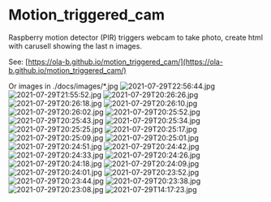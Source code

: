 # Motion_triggered_cam
Raspberry motion detector (PIR) triggers webcam to take photo, create html with carusell showing the last n images.

See: [https://ola-b.github.io/motion_triggered_cam/](https://ola-b.github.io/motion_triggered_cam/)


Or images in ./docs/images/*.jpg
![2021-07-29T22:56:44.jpg](https://github.com/Ola-B/motion_triggered_cam/blob/main/docs/images/2021-07-29T22:56:44.jpg "2021-07-29T22:56:44.jpg")
![2021-07-29T21:55:52.jpg](https://github.com/Ola-B/motion_triggered_cam/blob/main/docs/images/2021-07-29T21:55:52.jpg "2021-07-29T21:55:52.jpg")
![2021-07-29T20:26:26.jpg](https://github.com/Ola-B/motion_triggered_cam/blob/main/docs/images/2021-07-29T20:26:26.jpg "2021-07-29T20:26:26.jpg")
![2021-07-29T20:26:18.jpg](https://github.com/Ola-B/motion_triggered_cam/blob/main/docs/images/2021-07-29T20:26:18.jpg "2021-07-29T20:26:18.jpg")
![2021-07-29T20:26:10.jpg](https://github.com/Ola-B/motion_triggered_cam/blob/main/docs/images/2021-07-29T20:26:10.jpg "2021-07-29T20:26:10.jpg")
![2021-07-29T20:26:02.jpg](https://github.com/Ola-B/motion_triggered_cam/blob/main/docs/images/2021-07-29T20:26:02.jpg "2021-07-29T20:26:02.jpg")
![2021-07-29T20:25:52.jpg](https://github.com/Ola-B/motion_triggered_cam/blob/main/docs/images/2021-07-29T20:25:52.jpg "2021-07-29T20:25:52.jpg")
![2021-07-29T20:25:43.jpg](https://github.com/Ola-B/motion_triggered_cam/blob/main/docs/images/2021-07-29T20:25:43.jpg "2021-07-29T20:25:43.jpg")
![2021-07-29T20:25:34.jpg](https://github.com/Ola-B/motion_triggered_cam/blob/main/docs/images/2021-07-29T20:25:34.jpg "2021-07-29T20:25:34.jpg")
![2021-07-29T20:25:25.jpg](https://github.com/Ola-B/motion_triggered_cam/blob/main/docs/images/2021-07-29T20:25:25.jpg "2021-07-29T20:25:25.jpg")
![2021-07-29T20:25:17.jpg](https://github.com/Ola-B/motion_triggered_cam/blob/main/docs/images/2021-07-29T20:25:17.jpg "2021-07-29T20:25:17.jpg")
![2021-07-29T20:25:09.jpg](https://github.com/Ola-B/motion_triggered_cam/blob/main/docs/images/2021-07-29T20:25:09.jpg "2021-07-29T20:25:09.jpg")
![2021-07-29T20:25:01.jpg](https://github.com/Ola-B/motion_triggered_cam/blob/main/docs/images/2021-07-29T20:25:01.jpg "2021-07-29T20:25:01.jpg")
![2021-07-29T20:24:51.jpg](https://github.com/Ola-B/motion_triggered_cam/blob/main/docs/images/2021-07-29T20:24:51.jpg "2021-07-29T20:24:51.jpg")
![2021-07-29T20:24:42.jpg](https://github.com/Ola-B/motion_triggered_cam/blob/main/docs/images/2021-07-29T20:24:42.jpg "2021-07-29T20:24:42.jpg")
![2021-07-29T20:24:33.jpg](https://github.com/Ola-B/motion_triggered_cam/blob/main/docs/images/2021-07-29T20:24:33.jpg "2021-07-29T20:24:33.jpg")
![2021-07-29T20:24:26.jpg](https://github.com/Ola-B/motion_triggered_cam/blob/main/docs/images/2021-07-29T20:24:26.jpg "2021-07-29T20:24:26.jpg")
![2021-07-29T20:24:18.jpg](https://github.com/Ola-B/motion_triggered_cam/blob/main/docs/images/2021-07-29T20:24:18.jpg "2021-07-29T20:24:18.jpg")
![2021-07-29T20:24:09.jpg](https://github.com/Ola-B/motion_triggered_cam/blob/main/docs/images/2021-07-29T20:24:09.jpg "2021-07-29T20:24:09.jpg")
![2021-07-29T20:24:01.jpg](https://github.com/Ola-B/motion_triggered_cam/blob/main/docs/images/2021-07-29T20:24:01.jpg "2021-07-29T20:24:01.jpg")
![2021-07-29T20:23:52.jpg](https://github.com/Ola-B/motion_triggered_cam/blob/main/docs/images/2021-07-29T20:23:52.jpg "2021-07-29T20:23:52.jpg")
![2021-07-29T20:23:44.jpg](https://github.com/Ola-B/motion_triggered_cam/blob/main/docs/images/2021-07-29T20:23:44.jpg "2021-07-29T20:23:44.jpg")
![2021-07-29T20:23:38.jpg](https://github.com/Ola-B/motion_triggered_cam/blob/main/docs/images/2021-07-29T20:23:38.jpg "2021-07-29T20:23:38.jpg")
![2021-07-29T20:23:08.jpg](https://github.com/Ola-B/motion_triggered_cam/blob/main/docs/images/2021-07-29T20:23:08.jpg "2021-07-29T20:23:08.jpg")
![2021-07-29T14:17:23.jpg](https://github.com/Ola-B/motion_triggered_cam/blob/main/docs/images/2021-07-29T14:17:23.jpg "2021-07-29T14:17:23.jpg")
